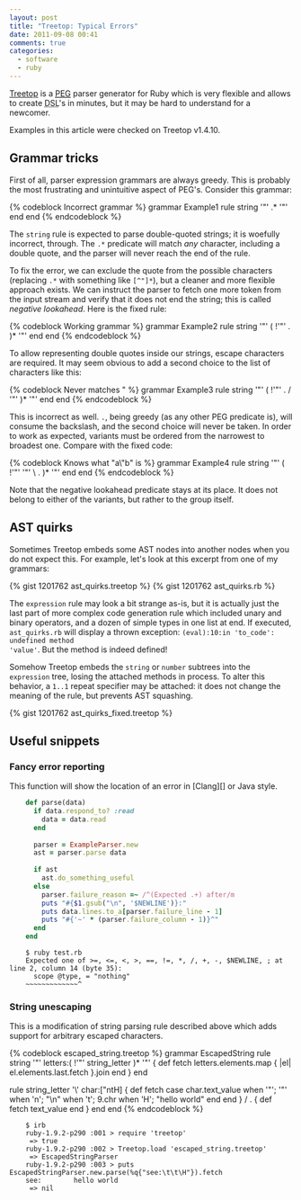 ```yaml
---
layout: post
title: "Treetop: Typical Errors"
date: 2011-09-08 00:41
comments: true
categories:
  - software
  - ruby
---
```


[Treetop][] is a [<abbr title="Parsing expression grammar">PEG</abbr>][peg] parser generator for Ruby which is very flexible and allows to create <abbr title="Domain Specific Language">DSL</abbr>'s in minutes, but it may be hard to understand for a newcomer.
<!--more-->

Examples in this article were checked on Treetop v1.4.10.

  [treetop]: http://treetop.rubyforge.org/
  [peg]: http://en.wikipedia.org/wiki/Parser_expression_grammar

Grammar tricks
--------------

First of all, parser expression grammars are always greedy. This is probably the most frustrating and unintuitive aspect of PEG's. Consider this grammar:

{% codeblock Incorrect grammar %}
grammar Example1
  rule string
    '"' .* '"'
  end
end
{% endcodeblock %}

The `string` rule is expected to parse double-quoted strings; it is woefully incorrect, through. The `.*` predicate will match *any* character, including a double quote, and the parser will never reach the end of the rule.

To fix the error, we can exclude the quote from the possible characters (replacing `.*` with something like `[^"]*`), but a cleaner and more flexible approach exists. We can instruct the parser to fetch one more token from the input stream and verify that it does not end the string; this is called *negative lookahead*. Here is the fixed rule:

{% codeblock Working grammar %}
grammar Example2
  rule string
    '"' ( !'"' . )* '"'
  end
end
{% endcodeblock %}

To allow representing double quotes inside our strings, escape characters are required. It may seem obvious to add a second choice to the list of characters like this:

{% codeblock Never matches \" %}
grammar Example3
  rule string
    '"' ( !'"' . / '\"' )* '"'
  end
end
{% endcodeblock %}

This is incorrect as well. `.`, being greedy (as any other PEG predicate is), will consume the backslash, and the second choice will never be taken. In order to work as expected, variants must be ordered from the narrowest to broadest one. Compare with the fixed code:

{% codeblock Knows what \"a\\\"b\" is %}
grammar Example4
  rule string
    '"' ( !'"' '\"' \ . )* '"'
  end
end
{% endcodeblock %}

Note that the negative lookahead predicate stays at its place. It does not belong to either of the variants, but rather to the group itself.

AST quirks
----------

Sometimes Treetop embeds some AST nodes into another nodes when you do not expect this. For example, let's look at this excerpt from one of my grammars:

{% gist 1201762 ast_quirks.treetop %}
{% gist 1201762 ast_quirks.rb %}

The `expression` rule may look a bit strange as-is, but it is actually just the last part of more complex code generation rule which included unary and binary operators, and a dozen of simple types in one list at end. If executed, `ast_quirks.rb` will display a thrown exception: <code>(eval):10:in 'to_code': undefined method 'value'</code>. But the method is indeed defined!

Somehow Treetop embeds the `string` or `number` subtrees into the `expression` tree, losing the attached methods in process. To alter this behavior, a `1..1` repeat specifier may be attached: it does not change the meaning of the rule, but prevents AST squashing.

{% gist 1201762 ast_quirks_fixed.treetop %}

Useful snippets
---------------

### Fancy error reporting

This function will show the location of an error in [Clang][] or Java style.

``` ruby
    def parse(data)
      if data.respond_to? :read
        data = data.read
      end
    
      parser = ExampleParser.new
      ast = parser.parse data
      
      if ast
        ast.do_something_useful
      else
        parser.failure_reason =~ /^(Expected .+) after/m
        puts "#{$1.gsub("\n", '$NEWLINE')}:"
        puts data.lines.to_a[parser.failure_line - 1]
        puts "#{'~' * (parser.failure_column - 1)}^"
      end
    end
```

``` console
    $ ruby test.rb
    Expected one of >=, <=, <, >, ==, !=, *, /, +, -, $NEWLINE, ; at line 2, column 14 (byte 35):
      scope @type, = "nothing"
    ~~~~~~~~~~~~~^
```

### String unescaping

This is a modification of string parsing rule described above which adds support for arbitrary escaped characters.

{% codeblock escaped_string\.treetop %}
grammar EscapedString
  rule string
    '"' letters:( !'"' string_letter )* '"' {
      def fetch
        letters.elements.map { |el| el.elements.last.fetch }.join
      end
    }
  end

  rule string_letter
    '\\' char:["ntH] {
      def fetch
        case char.text_value
          when '"'; '"'
          when 'n'; "\n"
          when 't'; 9.chr
          when 'H'; "hello world"
        end
      end
    }
    /
    . {
      def fetch
        text_value
      end
    }
  end
end
{% endcodeblock %}

``` console
    $ irb
    ruby-1.9.2-p290 :001 > require 'treetop'
     => true 
    ruby-1.9.2-p290 :002 > Treetop.load 'escaped_string.treetop'
     => EscapedStringParser 
    ruby-1.9.2-p290 :003 > puts EscapedStringParser.new.parse(%q{"see:\t\t\H"}).fetch
    see:		hello world
     => nil 
```
